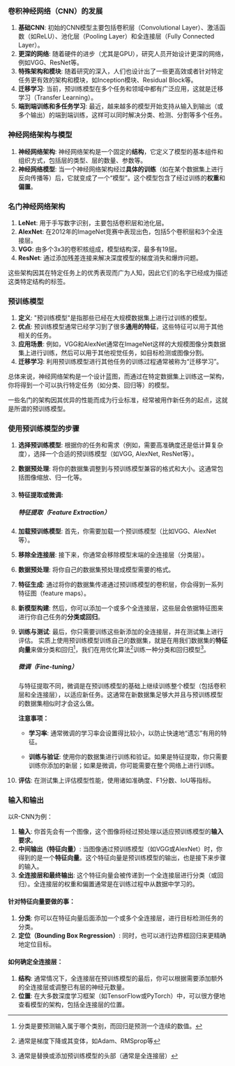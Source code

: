 ### 卷积神经网络（CNN）的发展

1. **基础CNN**: 初始的CNN模型主要包括卷积层（Convolutional Layer）、激活函数（如ReLU）、池化层（Pooling Layer）和全连接层（Fully Connected Layer）。
2. **更深的网络**: 随着硬件的进步（尤其是GPU），研究人员开始设计更深的网络，例如VGG、ResNet等。
3. **特殊架构和模块**: 随着研究的深入，人们也设计出了一些更高效或者针对特定任务更有效的架构和模块，如Inception模块、Residual Block等。
4. **迁移学习**: 当前，预训练模型在多个任务和领域中都有广泛应用，这就是迁移学习（Transfer Learning）。
5. **端到端训练和多任务学习**: 最近，越来越多的模型开始支持从输入到输出（或多个输出）的端到端训练，这样可以同时解决分类、检测、分割等多个任务。

### 神经网络架构与模型

1. **神经网络架构**: 神经网络架构是一个固定的**结构**，它定义了模型的基本组件和组织方式，包括层的类型、层的数量、参数等。
2. **神经网络模型**: 当一个神经网络架构经过**具体的训练**（如在某个数据集上进行反向传播等）后，它就变成了一个“模型”。这个模型包含了经过训练的**权重**和**偏置**。

### 名门神经网络架构

1. **LeNet**: 用于手写数字识别，主要包括卷积层和池化层。
2. **AlexNet**: 在2012年的ImageNet竞赛中表现出色，包括5个卷积层和3个全连接层。
3. **VGG**: 由多个3x3的卷积核组成，模型结构深，最多有19层。
4. **ResNet**: 通过添加残差连接来解决深度模型的梯度消失和爆炸问题。

这些架构因其在特定任务上的优秀表现而广为人知，因此它们的名字已经成为描述这类特定结构的标签。

### 预训练模型

1. **定义**: "预训练模型"是指那些已经在大规模数据集上进行过训练的模型。
2. **优点**: 预训练模型通常已经学习到了很多**通用的特征**，这些特征可以用于其他相关的任务。
3. **应用场景**: 例如，VGG和AlexNet通常在ImageNet这样的大规模图像分类数据集上进行训练，然后可以用于其他视觉任务，如目标检测或图像分割。
4. **迁移学习**: 利用预训练模型进行其他任务的训练过程通常被称为“迁移学习”。

总体来说，神经网络架构是一个设计蓝图，而通过在特定数据集上训练这一架构，你将得到一个可以执行特定任务（如分类、回归等）的模型。

一些名门的架构因其优异的性能而成为行业标准，经常被用作新任务的起点，这就是所谓的预训练模型。

### 使用预训练模型的步骤

1. **选择预训练模型**: 根据你的任务和需求（例如，需要高准确度还是低计算复杂度），选择一个合适的预训练模型（如VGG, AlexNet, ResNet等）。

2. **数据预处理**: 将你的数据集调整到与预训练模型兼容的格式和大小。这通常包括图像缩放、归一化等。

3. #### **特征提取或微调**:

   ##### **特征提取（Feature Extraction）**

1. **加载预训练模型**: 首先，你需要加载一个预训练模型（比如VGG、AlexNet等）。
2. **移除全连接层**: 接下来，你通常会移除模型末端的全连接层（分类层）。
3. **数据预处理**: 将你自己的数据集预处理成模型需要的格式。
4. **特征生成**: 通过将你的数据集传递通过预训练模型的卷积层，你会得到一系列特征图（feature maps）。
5. **新模型构建**: 然后，你可以添加一个或多个全连接层，这些层会依据特征图来进行你自己任务的**分类或回归**。
6. **训练与测试**: 最后，你只需要训练这些新添加的全连接层，并在测试集上进行评估。
   实质上使用预训练模型训练自己的数据集，就是在用我们数据集的**特征向量**来做分类和回归[^1]，我们在用优化算法[^2]训练一种分类和回归模型[^3]。

    ##### 微调（Fine-tuning）

    与特征提取不同，微调是在预训练模型的基础上继续训练整个模型（包括卷积层和全连接层），以适应新任务。这通常在新数据集足够大并且与预训练模型的数据集相似时才会这么做。

    **注意事项：**

    - **学习率**: 通常微调的学习率会设置得比较小，以防止快速地“遗忘”有用的特征。

   - **训练与验证**: 使用你的数据集进行训练和验证。如果是特征提取，你只需要训练你添加的新层；如果是微调，你可能需要在整个网络上进行训练。

4. **评估**: 在测试集上评估模型性能，使用诸如准确度、F1分数、IoU等指标。

### 输入和输出

以R-CNN为例：

1. **输入**: 你首先会有一个图像，这个图像将经过预处理以适应预训练模型的**输入要求**。
2. **中间输出（特征向量）**: 当图像通过预训练模型（如VGG或AlexNet）时，你得到的是一个**特征向量**。这个特征向量是预训练模型的输出，也是接下来步骤的输入。
3. **全连接层和最终输出**: 这个特征向量会被传递到一个全连接层进行分类（或回归）。全连接层的权重和偏置通常是在训练过程中从数据中学习的。

#### 针对特征向量要做的事：

1. **分类**: 你可以在特征向量后面添加一个或多个全连接层，进行目标检测任务的分类。
2. **定位（Bounding Box Regression）**: 同时，也可以进行边界框回归来更精确地定位目标。

#### 如何确定全连接层：

1. **结构**: 通常情况下，全连接层在预训练模型的最后，你可以根据需要添加额外的全连接层或调整已有层的神经元数量。
2. **位置**: 在大多数深度学习框架（如TensorFlow或PyTorch）中，可以很方便地查看模型的架构，包括全连接层的位置。

[^1]: 分类是要预测输入属于哪个类别，而回归是预测一个连续的数值。
[^2]: 通常是梯度下降或其变体，如Adam、RMSprop等
[^3]: 通常是替换或添加预训练模型的头部（通常是全连接层）